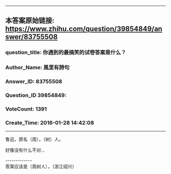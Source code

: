 ----------------------------------------
## 本答案原始链接: https://www.zhihu.com/question/39854849/answer/83755508
### question_title: 你遇到的最搞笑的试卷答案是什么？
### Author_Name: 風里有詩句
### Answer_ID: 83755508
### Question_ID 39854849: 
### VoteCount: 1391
### Create_Time: 2016-01-28 14:42:08
----------------------------------------
鲁迅，原名（周），（树）人。  
  
好像没有什么不对…  
  
  
  
  
  
  
  
  
  
  
  
\-------------  
答案应该是（周树人），（浙江绍兴）

